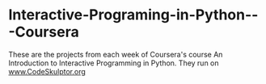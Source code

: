 # Interactive-Programing-in-Python---Coursera

These are the projects from each week of Coursera's course An Introduction to Interactive Programming in Python. They run on www.CodeSkulptor.org
